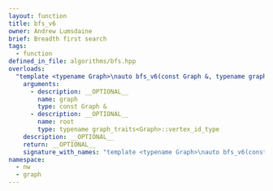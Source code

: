 ```yaml
---
layout: function
title: bfs_v6
owner: Andrew Lumsdaine
brief: Breadth first search
tags:
  - function
defined_in_file: algorithms/bfs.hpp
overloads:
  "template <typename Graph>\nauto bfs_v6(const Graph &, typename graph_traits<Graph>::vertex_id_type)":
    arguments:
      - description: __OPTIONAL__
        name: graph
        type: const Graph &
      - description: __OPTIONAL__
        name: root
        type: typename graph_traits<Graph>::vertex_id_type
    description: __OPTIONAL__
    return: __OPTIONAL__
    signature_with_names: "template <typename Graph>\nauto bfs_v6(const Graph & graph, typename graph_traits<Graph>::vertex_id_type root)"
namespace:
  - nw
  - graph
---
```

